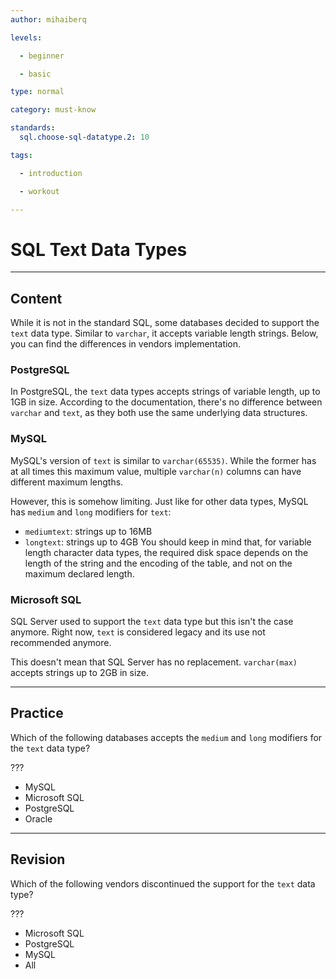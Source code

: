 ```yaml
---
author: mihaiberq

levels:

  - beginner

  - basic

type: normal

category: must-know

standards:
  sql.choose-sql-datatype.2: 10

tags:

  - introduction

  - workout

---
```


# SQL Text Data Types

---
## Content

While it is not in the standard SQL, some databases decided to support the `text` data type. Similar to `varchar`, it accepts variable length strings. Below, you can find the differences in vendors implementation.

### PostgreSQL

In PostgreSQL, the `text` data types accepts strings of variable length, up to 1GB in size. According to the documentation, there's no difference between `varchar` and `text`, as they both use the same underlying data structures.

### MySQL

MySQL's version of `text` is similar to `varchar(65535)`. While the former has at all times this maximum value, multiple `varchar(n)` columns can have different maximum lengths.

However, this is somehow limiting. Just like for other data types, MySQL has `medium` and `long` modifiers for `text`:
- `mediumtext`: strings up to 16MB
- `longtext`: strings up to 4GB
You should keep in mind that, for variable length character data types, the required disk space depends on the length of the string and the encoding of the table, and not on the maximum declared length.

### Microsoft SQL

SQL Server used to support the `text` data type but this isn't the case anymore. Right now, `text` is considered legacy and its use not recommended anymore.

This doesn't mean that SQL Server has no replacement. `varchar(max)` accepts strings up to 2GB in size.

---
## Practice

Which of the following databases accepts the `medium` and `long` modifiers for the `text` data type?

???


* MySQL
* Microsoft SQL
* PostgreSQL
* Oracle

---
## Revision

Which of the following vendors discontinued the support for the `text` data type?

???


* Microsoft SQL
* PostgreSQL
* MySQL
* All

